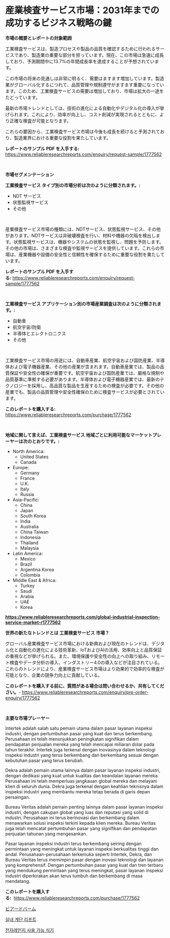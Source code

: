 <p><h1>産業検査サービス市場：2031年までの成功するビジネス戦略の鍵</h1></p><p><strong>市場の概要とレポートの対象範囲</strong></p>
<p><p>工業検査サービスは、製造プロセスや製品の品質を確認するために行われるサービスであり、製造業の重要な部分を担っています。現在、この市場は急速に成長しており、予測期間中に13.7%の年間成長率を達成することが予想されています。</p><p>この市場の将来の見通しは非常に明るく、需要はますます増加しています。製造業がグローバル化するにつれて、品質管理や規制遵守がますます重要になっています。このため、工業検査サービスの需要は増加しており、市場は拡大の一途をたどっています。</p><p>最新の市場トレンドとしては、技術の進化による自動化やデジタル化の導入が挙げられます。これにより、効率が向上し、コスト削減が実現されるとともに、より正確な検査が可能となります。</p><p>これらの要因から、工業検査サービス市場は今後も成長を続けると予測されており、製造業界における重要な役割を果たしています。</p></p>
<p><strong>レポートのサンプル PDF を入手する:</strong> <a href="https://www.reliableresearchreports.com/enquiry/request-sample/1777562">https://www.reliableresearchreports.com/enquiry/request-sample/1777562</a></p>
<p>&nbsp;</p>
<p><strong>市場セグメンテーション</strong></p>
<p><strong>工業検査サービス タイプ別の市場分析は次のように分類されます。:</strong></p>
<p><ul><li>NDT サービス</li><li>状態監視サービス</li><li>その他</li></ul></p>
<p>&nbsp;</p>
<p><p>産業検査サービス市場の種類には、NDTサービス、状態監視サービス、その他があります。NDTサービスは非破壊検査を行い、材料や機器の欠陥を検出します。状態監視サービスは、機器やシステムの状態を監視し、問題を予防します。その他の市場は、さまざまな検査や監視サービスを提供しています。これらの市場は、産業機器や設備の安全性と信頼性を確保するために重要な役割を果たしています。</p></p>
<p><strong>レポートのサンプル PDF を入手する:</strong>&nbsp;<a href="https://www.reliableresearchreports.com/enquiry/request-sample/1777562">https://www.reliableresearchreports.com/enquiry/request-sample/1777562</a></p>
<p>&nbsp;</p>
<p><strong> 工業検査サービス アプリケーション別の市場産業調査は次のように分類されます。:</strong></p>
<p><ul><li>自動車</li><li>航空宇宙/防衛</li><li>半導体とエレクトロニクス</li><li>その他</li></ul></p>
<p>&nbsp;</p>
<p><p>工業検査サービス市場の用途には、自動車産業、航空宇宙および国防産業、半導体および電子機器産業、その他の産業が含まれます。自動車産業では、製品の品質保証や安全性の確保が重要です。航空宇宙および国防産業では、厳格な規制や品質基準に準拠する必要があります。半導体および電子機器産業では、最新のテクノロジーを採用し、高品質な製品を生産するための検査が必要です。その他の産業でも、製品の品質管理や安全性確保のために検査サービスが必要とされています。</p></p>
<p><strong>このレポートを購入する:</strong>&nbsp; <a href="https://www.reliableresearchreports.com/purchase/1777562">https://www.reliableresearchreports.com/purchase/1777562</a></p>
<p>&nbsp;</p>
<p><strong>地域に関して言えば、工業検査サービス 地域ごとに利用可能なマーケットプレーヤーは次のとおりです。:</strong></p>
<p><ul>
    <li>
        North America:
        <ul>
            <li>United States</li>
            <li>Canada</li>
        </ul>
    </li>
    <li>
        Europe:
        <ul>
            <li>Germany</li>
            <li>France</li>
            <li>U.K.</li>
            <li>Italy</li>
            <li>Russia</li>
        </ul>
    </li>
    <li>
        Asia-Pacific:
        <ul>
            <li>China</li>
            <li>Japan</li>
            <li>South Korea</li>
            <li>India</li>
            <li>Australia</li>
            <li>China Taiwan</li>
            <li>Indonesia</li>
            <li>Thailand</li>
            <li>Malaysia</li>
        </ul>
    </li>
    <li>
        Latin America:
        <ul>
            <li>Mexico</li>
            <li>Brazil</li>
            <li>Argentina Korea</li>
            <li>Colombia</li>
        </ul>
    </li>
    <li>
        Middle East & Africa:
        <ul>
            <li>Turkey</li>
            <li>Saudi</li>
            <li>Arabia</li>
            <li>UAE</li>
            <li>Korea</li>
        </ul>
    </li>
    </ul></p>
<p><strong><a href="https://www.reliableresearchreports.com/global-industrial-inspection-service-market-r1777562">https://www.reliableresearchreports.com/global-industrial-inspection-service-market-r1777562</a></strong>&nbsp;</p>
<p><strong>世界の新たなトレンドとは 工業検査サービス 市場？</strong></p>
<p><p>グローバル産業検査サービス市場における新興および現在のトレンドは、デジタル化と自動化の進化による技術革新、IoTおよびAIの活用、効率向上と品質保証の重視などが挙げられる。また、環境保護や安全性の向上への取り組み、リモート検査やデータ分析の導入、インダストリー4.0の導入などが注目されている。これらのトレンドにより、産業検査サービス市場はより効果的で効率的な検査が可能となり、企業の競争力向上に貢献している。</p></p>
<p><strong>このレポートを購入する前に、質問がある場合は問い合わせるか、共有してください。</strong>- <a href="https://www.reliableresearchreports.com/enquiry/pre-order-enquiry/1777562">https://www.reliableresearchreports.com/enquiry/pre-order-enquiry/1777562</a></p>
<p>&nbsp;</p>
<p><strong>主要な市場プレーヤー</strong></p>
<p><p>Intertek adalah salah satu pemain utama dalam pasar layanan inspeksi industri, dengan pertumbuhan pasar yang kuat dan terus berkembang. Perusahaan ini telah menunjukkan peningkatan signifikan dalam pendapatan penjualan mereka yang telah mencapai miliaran dolar pada tahun terakhir. Intertek juga terkenal dengan inovasinya dalam teknologi inspeksi industri yang terus berkembang dan berkembang sesuai dengan kebutuhan pasar yang terus berubah.</p><p>Dekra adalah pemain utama lainnya dalam pasar layanan inspeksi industri, dengan dedikasi yang kuat untuk kualitas dan keandalan layanan mereka. Perusahaan ini telah memperluas jangkauan global mereka dan melayani klien di seluruh dunia. Dekra juga terkenal dengan keahlian teknisnya dalam inspeksi industri yang membantu mereka tetap berada di garis depan persaingan.</p><p>Bureau Veritas adalah pemain penting lainnya dalam pasar layanan inspeksi industri, dengan cakupan global yang luas dan reputasi yang solid di industri. Perusahaan ini terus berinovasi dan berkembang dalam menawarkan solusi inspeksi terkini kepada klien mereka. Bureau Veritas juga telah mencatat pertumbuhan pasar yang signifikan dan pendapatan penjualan tahunan yang mengesankan.</p><p>Pasar layanan inspeksi industri terus berkembang seiring dengan permintaan yang meningkat untuk layanan inspeksi berkualitas tinggi dan andal. Perusahaan-perusahaan terkemuka seperti Intertek, Dekra, dan Bureau Veritas terus memimpin pasar dengan inovasi teknologi dan layanan yang komprehensif. Dengan pertumbuhan pasar yang kuat dan tren terbaru yang mendukung permintaan yang terus meningkat, pasar layanan inspeksi industri diperkirakan akan terus tumbuh dan berkembang di masa mendatang.</p></p>
<p><strong>このレポートを購入する:</strong>&nbsp;&nbsp;<a href="https://www.reliableresearchreports.com/purchase/1777562">https://www.reliableresearchreports.com/purchase/1777562</a></p>
<p><p><a href="https://medium.com/@leeweir2009/%E3%81%B2%E3%81%92%E3%83%90%E3%83%BC%E3%83%A0%E5%B8%82%E5%A0%B4%E3%81%AE%E8%A6%8F%E6%A8%A1-cagr-%E3%83%88%E3%83%AC%E3%83%B3%E3%83%89-2024-2030-c1f9b3b51794">ビアードバーム</a></p><p><a href="https://medium.com/@wheelgg5674537/%EC%8B%A4%EB%82%B4-%EC%8A%B9%EA%B0%95%EA%B8%B0-%EC%8B%9C%EC%9E%A5-%EB%B3%B4%EA%B3%A0%EC%84%9C%EB%8A%94-%EC%9D%B4-%EC%8B%9C%EC%9E%A5%EC%9D%98-%EC%B5%9C%EC%8B%A0-%ED%8A%B8%EB%A0%8C%EB%93%9C%EC%99%80-%EC%84%B1%EC%9E%A5-%EA%B8%B0%ED%9A%8C%EB%A5%BC-%EB%B0%9D%ED%98%80%EC%A4%8D%EB%8B%88%EB%8B%A4-3b8ab8047fca">실내 계단 리프트</a></p><p><a href="https://medium.com/@bub56567/%EC%A0%84%EC%9E%90%EB%A0%8C%EC%A7%80-%EC%95%88%EC%A0%84%EC%9A%A9%ED%92%88-%EC%8B%9C%EC%9E%A5-%EB%A9%94%ED%8A%B8%EB%A6%AD%EC%8A%A4-%ED%95%B4%EB%8F%85-%EC%8B%9C%EC%9E%A5-%EC%A0%90%EC%9C%A0%EC%9C%A8-%ED%8A%B8%EB%A0%8C%EB%93%9C-%EB%B0%8F-%EC%84%B1%EC%9E%A5-%ED%8C%A8%ED%84%B4-9b8308c7520c">전자레인지 사용 가능 식기</a></p></p>